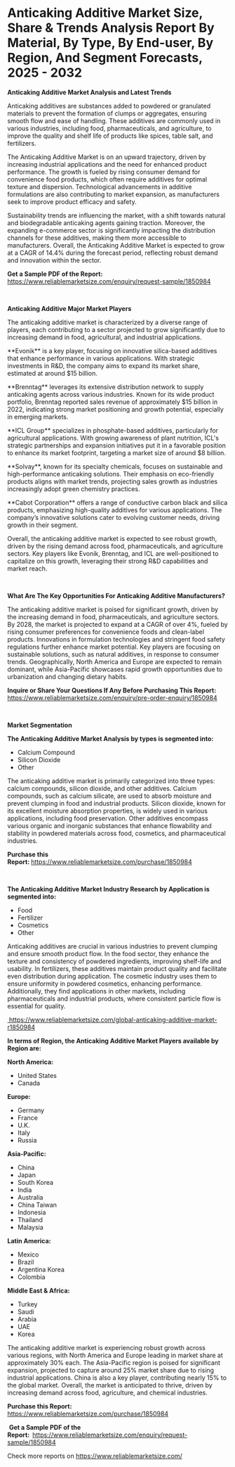 <p><h1>Anticaking Additive Market Size, Share & Trends Analysis Report By Material, By Type, By End-user, By Region, And Segment Forecasts, 2025 - 2032</h1></p><p><strong>Anticaking Additive Market Analysis and Latest Trends</strong></p>
<p><p>Anticaking additives are substances added to powdered or granulated materials to prevent the formation of clumps or aggregates, ensuring smooth flow and ease of handling. These additives are commonly used in various industries, including food, pharmaceuticals, and agriculture, to improve the quality and shelf life of products like spices, table salt, and fertilizers. </p><p>The Anticaking Additive Market is on an upward trajectory, driven by increasing industrial applications and the need for enhanced product performance. The growth is fueled by rising consumer demand for convenience food products, which often require additives for optimal texture and dispersion. Technological advancements in additive formulations are also contributing to market expansion, as manufacturers seek to improve product efficacy and safety. </p><p>Sustainability trends are influencing the market, with a shift towards natural and biodegradable anticaking agents gaining traction. Moreover, the expanding e-commerce sector is significantly impacting the distribution channels for these additives, making them more accessible to manufacturers. Overall, the Anticaking Additive Market is expected to grow at a CAGR of 14.4% during the forecast period, reflecting robust demand and innovation within the sector.</p></p>
<p><strong>Get a Sample PDF of the Report:&nbsp;</strong> <a href="https://www.reliablemarketsize.com/enquiry/request-sample/1850984?utm_campaign=1872&utm_medium=2&utm_source=Github&utm_content=ia&utm_term=07012025&utm_id=anticaking-additive">https://www.reliablemarketsize.com/enquiry/request-sample/1850984</a></p>
<p>&nbsp;</p>
<p><strong>Anticaking Additive Major Market Players</strong></p>
<p><p>The anticaking additive market is characterized by a diverse range of players, each contributing to a sector projected to grow significantly due to increasing demand in food, agricultural, and industrial applications.</p><p>**Evonik** is a key player, focusing on innovative silica-based additives that enhance performance in various applications. With strategic investments in R&D, the company aims to expand its market share, estimated at around $15 billion. </p><p>**Brenntag** leverages its extensive distribution network to supply anticaking agents across various industries. Known for its wide product portfolio, Brenntag reported sales revenue of approximately $15 billion in 2022, indicating strong market positioning and growth potential, especially in emerging markets.</p><p>**ICL Group** specializes in phosphate-based additives, particularly for agricultural applications. With growing awareness of plant nutrition, ICL's strategic partnerships and expansion initiatives put it in a favorable position to enhance its market footprint, targeting a market size of around $8 billion.</p><p>**Solvay**, known for its specialty chemicals, focuses on sustainable and high-performance anticaking solutions. Their emphasis on eco-friendly products aligns with market trends, projecting sales growth as industries increasingly adopt green chemistry practices. </p><p>**Cabot Corporation** offers a range of conductive carbon black and silica products, emphasizing high-quality additives for various applications. The company’s innovative solutions cater to evolving customer needs, driving growth in their segment.</p><p>Overall, the anticaking additive market is expected to see robust growth, driven by the rising demand across food, pharmaceuticals, and agriculture sectors. Key players like Evonik, Brenntag, and ICL are well-positioned to capitalize on this growth, leveraging their strong R&D capabilities and market reach.</p></p>
<p>&nbsp;</p>
<p><strong>What Are The Key Opportunities For Anticaking Additive Manufacturers?</strong></p>
<p><p>The anticaking additive market is poised for significant growth, driven by the increasing demand in food, pharmaceuticals, and agriculture sectors. By 2028, the market is projected to expand at a CAGR of over 4%, fueled by rising consumer preferences for convenience foods and clean-label products. Innovations in formulation technologies and stringent food safety regulations further enhance market potential. Key players are focusing on sustainable solutions, such as natural additives, in response to consumer trends. Geographically, North America and Europe are expected to remain dominant, while Asia-Pacific showcases rapid growth opportunities due to urbanization and changing dietary habits.</p></p>
<p><strong>Inquire or Share Your Questions If Any Before Purchasing This Report:</strong> <a href="https://www.reliablemarketsize.com/enquiry/pre-order-enquiry/1850984?utm_campaign=1872&utm_medium=2&utm_source=Github&utm_content=ia&utm_term=07012025&utm_id=anticaking-additive">https://www.reliablemarketsize.com/enquiry/pre-order-enquiry/1850984</a></p>
<p>&nbsp;</p>
<p><strong>Market Segmentation</strong></p>
<p><strong>The Anticaking Additive Market Analysis by types is segmented into:</strong></p>
<p><ul><li>Calcium Compound</li><li>Silicon Dioxide</li><li>Other</li></ul></p>
<p><p>The anticaking additive market is primarily categorized into three types: calcium compounds, silicon dioxide, and other additives. Calcium compounds, such as calcium silicate, are used to absorb moisture and prevent clumping in food and industrial products. Silicon dioxide, known for its excellent moisture absorption properties, is widely used in various applications, including food preservation. Other additives encompass various organic and inorganic substances that enhance flowability and stability in powdered materials across food, cosmetics, and pharmaceutical industries.</p></p>
<p><strong>Purchase this Report:&nbsp;</strong><a href="https://www.reliablemarketsize.com/purchase/1850984?utm_campaign=1872&utm_medium=2&utm_source=Github&utm_content=ia&utm_term=07012025&utm_id=anticaking-additive">https://www.reliablemarketsize.com/purchase/1850984</a></p>
<p>&nbsp;</p>
<p><strong>The Anticaking Additive Market Industry Research by Application is segmented into:</strong></p>
<p><ul><li>Food</li><li>Fertilizer</li><li>Cosmetics</li><li>Other</li></ul></p>
<p><p>Anticaking additives are crucial in various industries to prevent clumping and ensure smooth product flow. In the food sector, they enhance the texture and consistency of powdered ingredients, improving shelf-life and usability. In fertilizers, these additives maintain product quality and facilitate even distribution during application. The cosmetic industry uses them to ensure uniformity in powdered cosmetics, enhancing performance. Additionally, they find applications in other markets, including pharmaceuticals and industrial products, where consistent particle flow is essential for quality.</p></p>
<p><a href="https://www.reliablemarketsize.com/global-anticaking-additive-market-r1850984?utm_campaign=1872&utm_medium=2&utm_source=Github&utm_content=ia&utm_term=07012025&utm_id=anticaking-additive">&nbsp;https://www.reliablemarketsize.com/global-anticaking-additive-market-r1850984</a></p>
<p><strong>In terms of Region, the Anticaking Additive Market Players available by Region are:</strong></p>
<p>
    <p> <strong> North America: </strong>
        <ul>
            <li>United States</li>
            <li>Canada</li>
        </ul>
        </p> 
    <p> <strong> Europe: </strong>
        <ul>
            <li>Germany</li>
            <li>France</li>
            <li>U.K.</li>
            <li>Italy</li>
            <li>Russia</li>
        </ul>
        </p> 
    <p> <strong> Asia-Pacific: </strong>
        <ul>
            <li>China</li>
            <li>Japan</li>
            <li>South Korea</li>
            <li>India</li>
            <li>Australia</li>
            <li>China Taiwan</li>
            <li>Indonesia</li>
            <li>Thailand</li>
            <li>Malaysia</li>
        </ul>
        </p> 
    <p> <strong> Latin America: </strong>
        <ul>
            <li>Mexico</li>
            <li>Brazil</li>
            <li>Argentina Korea</li>
            <li>Colombia</li>
        </ul>
        </p> 
    <p> <strong> Middle East & Africa: </strong>
        <ul>
            <li>Turkey</li>
            <li>Saudi</li>
            <li>Arabia</li>
            <li>UAE</li>
            <li>Korea</li>
        </ul>
    </p>
    </p>
<p><p>The anticaking additive market is experiencing robust growth across various regions, with North America and Europe leading in market share at approximately 30% each. The Asia-Pacific region is poised for significant expansion, projected to capture around 25% market share due to rising industrial applications. China is also a key player, contributing nearly 15% to the global market. Overall, the market is anticipated to thrive, driven by increasing demand across food, agriculture, and chemical industries. </p></p>
<p><strong>Purchase this Report: </strong><a href="https://www.reliablemarketsize.com/purchase/1850984?utm_campaign=1872&utm_medium=2&utm_source=Github&utm_content=ia&utm_term=07012025&utm_id=anticaking-additive">https://www.reliablemarketsize.com/purchase/1850984</a></p>
<p>&nbsp;<strong>Get a Sample PDF of the Report:&nbsp;&nbsp;</strong><a href="https://www.reliablemarketsize.com/enquiry/request-sample/1850984?utm_campaign=1872&utm_medium=2&utm_source=Github&utm_content=ia&utm_term=07012025&utm_id=anticaking-additive">https://www.reliablemarketsize.com/enquiry/request-sample/1850984</a></p>
<p><strong></strong></p>
<p>Check more reports on <a href="https://www.reliablemarketsize.com/?utm_campaign=1872&utm_medium=2&utm_source=Github&utm_content=ia&utm_term=07012025&utm_id=anticaking-additive">https://www.reliablemarketsize.com/</a></p>